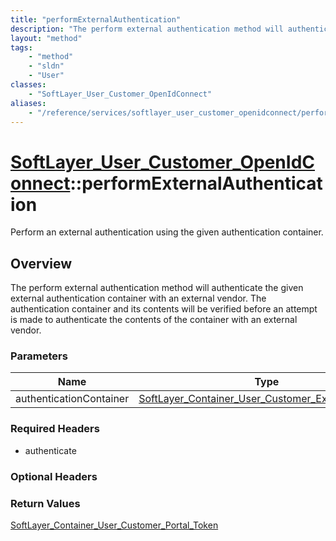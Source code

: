 ```yaml
---
title: "performExternalAuthentication"
description: "The perform external authentication method will authenticate the given external authentication container with an externa... "
layout: "method"
tags:
    - "method"
    - "sldn"
    - "User"
classes:
    - "SoftLayer_User_Customer_OpenIdConnect"
aliases:
    - "/reference/services/softlayer_user_customer_openidconnect/performExternalAuthentication"
---
```

# [SoftLayer_User_Customer_OpenIdConnect](/reference/services/SoftLayer_User_Customer_OpenIdConnect)::performExternalAuthentication

Perform an external authentication using the given authentication container. 


## Overview 
The perform external authentication method will authenticate the given external authentication container with an external vendor.  The authentication container and its contents will be verified before an attempt is made to authenticate the contents of the container with an external vendor. 

### Parameters 
|Name | Type | Description |
| --- | --- | --- |
|authenticationContainer| <a href='/reference/datatypes/SoftLayer_Container_User_Customer_External_Binding'>SoftLayer_Container_User_Customer_External_Binding </a>| |


### Required Headers
* authenticate

### Optional Headers

### Return Values
<a href='/reference/datatypes/SoftLayer_Container_User_Customer_Portal_Token'>SoftLayer_Container_User_Customer_Portal_Token </a>

